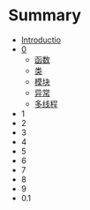 # Summary

* [Introductio](README.md)
* [0](0.md)
  * [函数](0/01.md)
  * [类](0/02.md)
  * [模块](0/03.md)
  * [异常](0/04.md)
  * [多线程](0/05.md)
* 1
* 2
* 3
* 4
* 5
* 6
* 7
* 8
* 9
* 0.1

